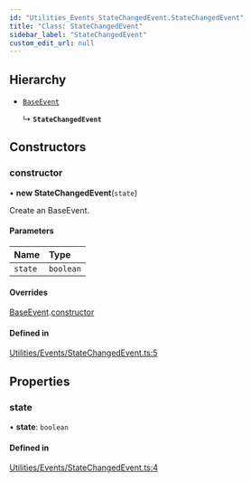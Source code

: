 ```yaml
---
id: "Utilities_Events_StateChangedEvent.StateChangedEvent"
title: "Class: StateChangedEvent"
sidebar_label: "StateChangedEvent"
custom_edit_url: null
---
```




## Hierarchy

- [`BaseEvent`](../Utilities_BaseEvent.BaseEvent)

  ↳ **`StateChangedEvent`**

## Constructors

### constructor

• **new StateChangedEvent**(`state`)

Create an BaseEvent.

#### Parameters

| Name | Type |
| :------ | :------ |
| `state` | `boolean` |

#### Overrides

[BaseEvent](../Utilities_BaseEvent.BaseEvent).[constructor](../Utilities_BaseEvent.BaseEvent#constructor)

#### Defined in

[Utilities/Events/StateChangedEvent.ts:5](https://github.com/ZeaInc/zea-engine/blob/2a869013/src/Utilities/Events/StateChangedEvent.ts#L5)

## Properties

### state

• **state**: `boolean`

#### Defined in

[Utilities/Events/StateChangedEvent.ts:4](https://github.com/ZeaInc/zea-engine/blob/2a869013/src/Utilities/Events/StateChangedEvent.ts#L4)

